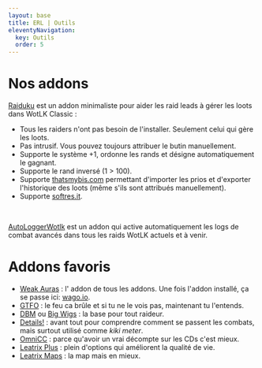 ```yaml
---
layout: base
title: ERL | Outils
eleventyNavigation:
  key: Outils
  order: 5
---
```


<div class="container flex flex-col gap-12 px-6 py-8 mx-auto font-serif font-light">
  <div class="animate__animated animate__faster animate__fadeInUp">
    <h1 class="font-mono font-semibold text-2xl text-white uppercase mb-4">Nos addons</h1>
    <p class="mt-4 font-light text-slate-200 text-lg rounded-xl">
      <a href="https://www.curseforge.com/wow/addons/raiduku/" target="_blank" class="font-normal underline text-red-600">Raiduku</a> est un addon minimaliste pour aider les raid leads à gérer les loots dans WotLK Classic :
    </p>
    <p class="mt-4 font-light text-slate-200 text-lg rounded-xl">
      <ul class="list-inside list-disc">
        <li>Tous les raiders n'ont pas besoin de l'installer. Seulement celui qui gère les loots.</li>
        <li>Pas intrusif. Vous pouvez toujours attribuer le butin manuellement.</li>
        <li>Supporte le système +1, ordonne les rands et désigne automatiquement le gagnant.</li>
        <li>Supporte le rand inversé (1 > 100).</li>
        <li>Supporte <a href="https://thatsmybis.com/" target="_blank" class="font-normal underline text-red-600">thatsmybis.com</a> permettant d'importer les prios et d'exporter l'historique des loots (même s'ils sont attribués manuellement).</li>
        <li>Supporte <a href="https://softres.it/" target="_blank" class="font-normal underline text-red-600">softres.it</a>.</li>
      </ul>
    </p>
    <br>
    <p class="mt-4 font-light text-slate-200 text-lg rounded-xl">
      <a href="https://www.curseforge.com/wow/addons/autologgerwotlk/" target="_blank" class="font-normal underline text-red-600">AutoLoggerWotlk</a> est un addon qui active automatiquement les logs de combat avancés dans tous les raids WotLK actuels et à venir.
    </p>
  </div>
  <div class="animate__animated animate__faster animate__fadeInUp">
    <h1 class="font-mono font-semibold text-2xl text-white uppercase mb-4">Addons favoris</h1>
    <p class="mt-4 font-light text-slate-200 text-lg rounded-xl">
      <ul class="list-inside list-disc">
        <li><a href="https://www.curseforge.com/wow/addons/weakauras-2" target="_blank" class="font-normal underline text-red-600">Weak Auras</a> : l' addon de tous les addons. Une fois l'addon installé, ça se passe ici: <a href="https://wago.io/" target="_blank" class="font-normal underline text-red-600">wago.io</a>.</li>
        <li><a href="https://www.curseforge.com/wow/addons/gtfo" target="_blank" class="font-normal underline text-red-600">GTFO</a> : le feu ca brûle et si tu ne le vois pas, maintenant tu l'entends.</li>
        <li><a href="https://www.curseforge.com/wow/addons/deadly-boss-mods" target="_blank" class="font-normal underline text-red-600">DBM</a> ou <a href="https://www.curseforge.com/wow/addons/big-wigs" target="_blank" class="font-normal underline text-red-600">Big Wigs</a> : la base pour tout raideur.</li>
        <li><a href="https://www.curseforge.com/wow/addons/details" target="_blank" class="font-normal underline text-red-600">Details!</a> : avant tout pour comprendre comment se passent les combats, mais surtout utilisé comme <i>kiki meter</i>.</li>
        <li><a href="https://www.curseforge.com/wow/addons/omnicc" target="_blank" class="font-normal underline text-red-600">OmniCC</a> : parce qu'avoir un vrai décompte sur les CDs c'est mieux.</li>
        <li><a href="https://www.curseforge.com/wow/addons/leatrix-plus-bcc" target="_blank" class="font-normal underline text-red-600">Leatrix Plus</a> : plein d'options qui améliorent la qualité de vie.</li>
        <li><a href="https://www.curseforge.com/wow/addons/leatrix-maps-bcc" target="_blank" class="font-normal underline text-red-600">Leatrix Maps</a> : la map mais en mieux.</li>
      </ul>
    </p>
  </div>
</div>
